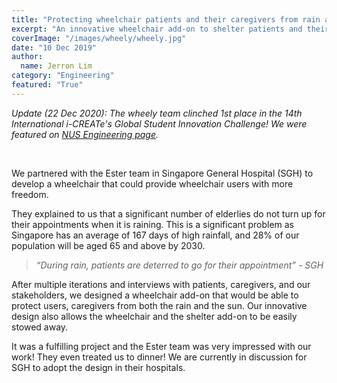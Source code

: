 ```yaml
---
title: "Protecting wheelchair patients and their caregivers from rain and shine."
excerpt: "An innovative wheelchair add-on to shelter patients and their caregivers"
coverImage: "/images/wheely/wheely.jpg"
date: "10 Dec 2019"
author:
  name: Jerron Lim
category: "Engineering"
featured: "True"
---
```


_Update (22 Dec 2020): The wheely team clinched 1st place in the 14th International i-CREATe's Global Student Innovation Challenge! We were featured on [NUS Engineering page](https://www.eng.nus.edu.sg/me/news/team-wheely-wins-gold-award-at-i-create-2020/)._

&nbsp;

We partnered with the Ester team in Singapore General Hospital (SGH) to develop a wheelchair that could provide wheelchair users with more freedom.

They explained to us that a significant number of elderlies do not turn up for their appointments when it is raining. This is a significant problem as Singapore has an average of 167 days of high rainfall, and 28% of our population will be aged 65 and above by 2030.

> _“During rain, patients are deterred to go for their appointment” - SGH_

After multiple iterations and interviews with patients, caregivers, and our stakeholders, we designed a wheelchair add-on that would be able to protect users, caregivers from both the rain and the sun. Our innovative design also allows the wheelchair and the shelter add-on to be easily stowed away.

It was a fulfilling project and the Ester team was very impressed with our work! They even treated us to dinner! We are currently in discussion for SGH to adopt the design in their hospitals.
